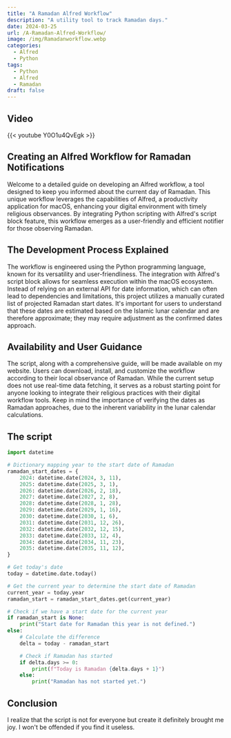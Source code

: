 ```yaml
---
title: "A Ramadan Alfred Workflow"
description: "A utility tool to track Ramadan days."
date: 2024-03-25
url: /A-Ramadan-Alfred-Workflow/
image: /img/Ramadanworkflow.webp
categories:
  - Alfred
  - Python
tags:
  - Python
  - Alfred
  - Ramadan
draft: false
---
```


## Video
{{< youtube Y0O1u4QvEgk >}}

## Creating an Alfred Workflow for Ramadan Notifications
Welcome to a detailed guide on developing an Alfred workflow, a tool designed to keep you informed about the current day of Ramadan. This unique workflow leverages the capabilities of Alfred, a productivity application for macOS, enhancing your digital environment with timely religious observances. By integrating Python scripting with Alfred's script block feature, this workflow emerges as a user-friendly and efficient notifier for those observing Ramadan.

## The Development Process Explained
The workflow is engineered using the Python programming language, known for its versatility and user-friendliness. The integration with Alfred's script block allows for seamless execution within the macOS ecosystem. Instead of relying on an external API for date information, which can often lead to dependencies and limitations, this project utilizes a manually curated list of projected Ramadan start dates. It's important for users to understand that these dates are estimated based on the Islamic lunar calendar and are therefore approximate; they may require adjustment as the confirmed dates approach.

## Availability and User Guidance
The script, along with a comprehensive guide, will be made available on my website. Users can download, install, and customize the workflow according to their local observance of Ramadan. While the current setup does not use real-time data fetching, it serves as a robust starting point for anyone looking to integrate their religious practices with their digital workflow tools. Keep in mind the importance of verifying the dates as Ramadan approaches, due to the inherent variability in the lunar calendar calculations.

## The script

```Python
import datetime

# Dictionary mapping year to the start date of Ramadan
ramadan_start_dates = {
    2024: datetime.date(2024, 3, 11),
    2025: datetime.date(2025, 3, 1),
    2026: datetime.date(2026, 2, 18),
    2027: datetime.date(2027, 2, 8),
    2028: datetime.date(2028, 1, 28),
    2029: datetime.date(2029, 1, 16),
    2030: datetime.date(2030, 1, 6),
    2031: datetime.date(2031, 12, 26),
    2032: datetime.date(2032, 12, 15),
    2033: datetime.date(2033, 12, 4),
    2034: datetime.date(2034, 11, 23),
    2035: datetime.date(2035, 11, 12),
}

# Get today's date
today = datetime.date.today()

# Get the current year to determine the start date of Ramadan
current_year = today.year
ramadan_start = ramadan_start_dates.get(current_year)

# Check if we have a start date for the current year
if ramadan_start is None:
    print("Start date for Ramadan this year is not defined.")
else:
    # Calculate the difference
    delta = today - ramadan_start

    # Check if Ramadan has started
    if delta.days >= 0:
        print(f"Today is Ramadan {delta.days + 1}")
    else:
        print("Ramadan has not started yet.")
```
## Conclusion
 I realize that the script is not for everyone but create it definitely brought me joy. I won't be offended if you find it useless.